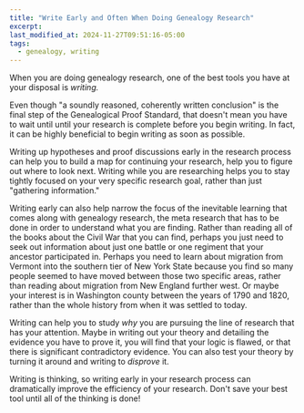 ```yaml
---
title: "Write Early and Often When Doing Genealogy Research"
excerpt:
last_modified_at: 2024-11-27T09:51:16-05:00
tags: 
  - genealogy, writing
---
```


When you are doing genealogy research, one of the best tools you have at your disposal is *writing.*

Even though "a soundly reasoned, coherently written conclusion" is the final step of the Genealogical Proof Standard, that doesn't mean you have to wait until until your research is complete before you begin writing. In fact, it can be highly beneficial to begin writing as soon as possible.

Writing up hypotheses and proof discussions early in the research process can help you to build a map for continuing your research, help you to figure out where to look next. Writing while you are researching helps you to stay tightly focused on your very specific research goal, rather than just "gathering information."

Writing early can also help narrow the focus of the inevitable learning that comes along with genealogy research, the meta research that has to be done in order to understand what you are finding. Rather than reading all of the books about the Civil War that you can find, perhaps you just need to seek out information about just one battle or one regiment that your ancestor participated in. Perhaps you need to learn about migration from Vermont into the southern tier of New York State because you find so many people seemed to have moved between those two specific areas, rather than reading about migration from New England further west. Or maybe your interest is in Washington county between the years of 1790 and 1820, rather than the whole history from when it was settled to today.

Writing can help you to study *why* you are pursuing the line of research that has your attention. Maybe in writing out your theory and detailing the evidence you have to prove it, you will find that your logic is flawed, or that there is significant contradictory evidence. You can also test your theory by turning it around and writing to *disprove* it.

Writing is thinking, so writing early in your research process can dramatically improve the efficiency of your research. Don't save your best tool until all of the thinking is done!